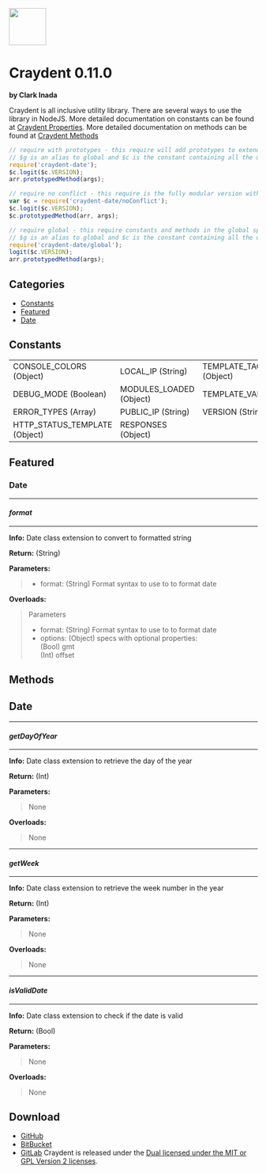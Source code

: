 <img src="http://craydent.com/JsonObjectEditor/img/svgs/craydent-logo.svg" width=75 height=75/>

# Craydent 0.11.0
**by Clark Inada**

Craydent is all inclusive utility library.  There are several ways to use the library in NodeJS.
More detailed documentation on constants can be found at [Craydent Properties](http://www.craydent.com/JsonObjectEditor/docs.html#/property/CraydentNode).
More detailed documentation on methods can be found at [Craydent Methods](http://www.craydent.com/JsonObjectEditor/docs.html#/method/CraydentNode)

```js
// require with prototypes - this require will add prototypes to extend classes and add two constants ($c, $g) to the global space.
// $g is an alias to global and $c is the constant containing all the utility methods and properties.
require('craydent-date');
$c.logit($c.VERSION);
arr.prototypedMethod(args);
```

```js
// require no conflict - this require is the fully modular version with no global constants, prototypes, or methods.
var $c = require('craydent-date/noConflict');
$c.logit($c.VERSION);
$c.prototypedMethod(arr, args);
```

```js
// require global - this require constants and methods in the global space and add prototypes to extend classes.
// $g is an alias to global and $c is the constant containing all the utility methods and properties.
require('craydent-date/global');
logit($c.VERSION);
arr.prototypedMethod(args);
```

## Categories

* [Constants](#markdown-header-constants)
* [Featured](#markdown-header-featured)
* [Date](#markdown-header-date)

<a name='markdown-header-constants'></a>
## Constants

| | | |
| ----- | ----- | ----- |
| CONSOLE_COLORS (Object) |LOCAL_IP (String) |TEMPLATE_TAG_CONFIG (Object) |
DEBUG_MODE (Boolean) |MODULES_LOADED (Object) |TEMPLATE_VARS (Array) |
ERROR_TYPES (Array) |PUBLIC_IP (String) |VERSION (String) |
HTTP_STATUS_TEMPLATE (Object) |RESPONSES (Object) |

<a name='markdown-header-featured'></a>
## Featured

### Date

*** 
#### _format_ 
***

**Info:** Date class extension to convert to formatted string

**Return:** (String)

**Parameters:**

>* format: (String) Format syntax to use to to format date

**Overloads:**

>Parameters
>* format: (String) Format syntax to use to to format date
>* options: (Object) specs with optional properties:<br />(Bool) gmt<br />(Int) offset



## Methods

<a name='markdown-header-date'></a>
## Date

*** 
#### _getDayOfYear_ 
***

**Info:** Date class extension to retrieve the day of the year

**Return:** (Int)

**Parameters:**

>None

**Overloads:**

>None

*** 
#### _getWeek_ 
***

**Info:** Date class extension to retrieve the week number in the year

**Return:** (Int)

**Parameters:**

>None

**Overloads:**

>None

*** 
#### _isValidDate_ 
***

**Info:** Date class extension to check if the date is valid

**Return:** (Bool)

**Parameters:**

>None

**Overloads:**

>None




## Download

 * [GitHub](https://github.com/craydent/node-library/modules/date)
 * [BitBucket](https://bitbucket.org/craydent/node-library/modules/date)
 * [GitLab](https://gitlab.com/craydent/node-library/modules/date)
Craydent is released under the [Dual licensed under the MIT or GPL Version 2 licenses](http://craydent.com/license).<br>